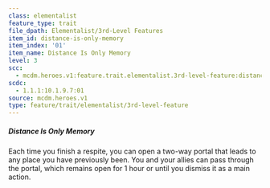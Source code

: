 ```yaml
---
class: elementalist
feature_type: trait
file_dpath: Elementalist/3rd-Level Features
item_id: distance-is-only-memory
item_index: '01'
item_name: Distance Is Only Memory
level: 3
scc:
  - mcdm.heroes.v1:feature.trait.elementalist.3rd-level-feature:distance-is-only-memory
scdc:
  - 1.1.1:10.1.9.7:01
source: mcdm.heroes.v1
type: feature/trait/elementalist/3rd-level-feature
---
```


##### Distance Is Only Memory

Each time you finish a respite, you can open a two-way portal that leads to any place you have previously been. You and your allies can pass through the portal, which remains open for 1 hour or until you dismiss it as a main action.
